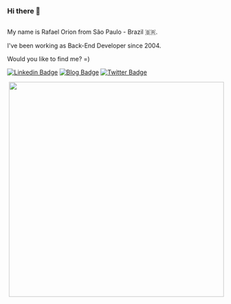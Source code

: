 ### Hi there 👋
  
<div style="float:left;">
  <p>My name is Rafael Orion from São Paulo - Brazil 🇧🇷.</p>
  <p>I've been working as Back-End Developer since 2004.</p>

  Would you like to find me? =)

  [![Linkedin Badge](https://img.shields.io/badge/-LinkedIn-blue?style=flat-square&logo=Linkedin&logoColor=white&link=https://www.linkedin.com/in/rafaelorion)](https://www.linkedin.com/in/rafaelorion)
  [![Blog Badge](https://img.shields.io/badge/Blog-rafaelorion.github.io-black)](http://rafaelorion.github.io)
  [![Twitter Badge](https://img.shields.io/badge/-Twitter-1ca0f1?style=flat-square&labelColor=1ca0f1&logo=twitter&logoColor=white&link=https://twitter.com/rafaelorion)](https://twitter.com/rafaelorion)
</div>
<div style="float:right;padding-left:20px;">
  <img src="http://rafaelorion.github.io/img/orion_dev_logo2.png" width="500">
</div>
